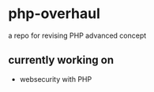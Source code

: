 # php-overhaul
a repo for revising PHP advanced concept



## currently working on
- websecurity with PHP
